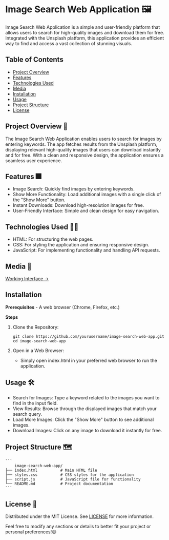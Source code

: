 # Image Search Web Application 🖼️
Image Search Web Application is a simple and user-friendly platform that allows users to search for high-quality images and download them for free. Integrated with the Unsplash platform, this application provides an efficient way to find and access a vast collection of stunning visuals.

## Table of Contents

- [Project Overview](#project-overview-)
- [Features](#features-)
- [Technologies Used](#technologies-used-)
- [Media](#media-)
- [Installation](#installation)
- [Usage](#usage-)
- [Project Structure](#project-structure-)
- [License](#license-)


## Project Overview 🔭
The Image Search Web Application enables users to search for images by entering keywords. The app fetches results from the Unsplash platform, displaying relevant high-quality images that users can download instantly and for free. With a clean and responsive design, the application ensures a seamless user experience.

## Features 🎆
  - Image Search: Quickly find images by entering keywords.
  - Show More Functionality: Load additional images with a single click of the "Show More" button.
  - Instant Downloads: Download high-resolution images for free.
  - User-Friendly Interface: Simple and clean design for easy navigation.

## Technologies Used 👨‍💻
  - HTML: For structuring the web pages.
  - CSS: For styling the application and ensuring responsive design.
  - JavaScript: For implementing functionality and handling API requests.

## Media 🎥
[Working Interface ->](Image_Search_Engine_videoclip.mp4)

## Installation
  **Prerequisites**
    - A web browser (Chrome, Firefox, etc.)

**Steps**
1. Clone the Repository:
    ```
    git clone https://github.com/yourusername/image-search-web-app.git
    cd image-search-web-app
    ```

2. Open in a Web Browser:
   - Simply open index.html in your preferred web browser to run the application.

## Usage 🛠
  - Search for Images: Type a keyword related to the images you want to find in the input field.
  - View Results: Browse through the displayed images that match your search query.
  - Load More Images: Click the "Show More" button to see additional images.
  - Download Images: Click on any image to download it instantly for free.

## Project Structure 🗺
    ```
        image-search-web-app/
    ├── index.html          # Main HTML file
    ├── styles.css          # CSS styles for the application
    ├── script.js           # JavaScript file for functionality
    └── README.md           # Project documentation
    ```

## License 📃
  Distributed under the MIT License. See [LICENSE](license) for more information.

Feel free to modify any sections or details to better fit your project or personal preferences!😊
